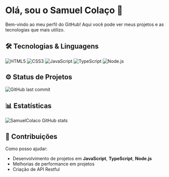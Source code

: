 # Olá, sou o Samuel Colaço 👋

Bem-vindo ao meu perfil do GitHub! Aqui você pode ver meus projetos e as tecnologias que mais utilizo.

## 🛠️ Tecnologias & Linguagens
![HTML5](https://img.shields.io/badge/-HTML5-E34F26?style=flat&logo=html5&logoColor=white)
![CSS3](https://img.shields.io/badge/-CSS3-1572B6?style=flat&logo=css3&logoColor=white)
![JavaScript](https://img.shields.io/badge/-JavaScript-F7DF1E?style=flat&logo=javascript&logoColor=black)
![TypeScript](https://img.shields.io/badge/-TypeScript-3178C6?style=flat&logo=typescript&logoColor=white)
![Node.js](https://img.shields.io/badge/-Node.js-339933?style=flat&logo=node.js&logoColor=white)

## ⚙️ Status de Projetos

![GitHub last commit](https://img.shields.io/github/last-commit/SamuelColaco/SamuelColaco?style=flat&logo=github&logoColor=white)

## 📊 Estatísticas

![SamuelColaco GitHub stats](https://github-readme-stats.vercel.app/api?username=SamuelColaco&show_icons=true&theme=radical)

## 🚀 Contribuições

Como posso ajudar:
- Desenvolvimento de projetos em **JavaScript**, **TypeScript**, **Node.js**
- Melhorias de performance em projetos
- Criação de API Restful
